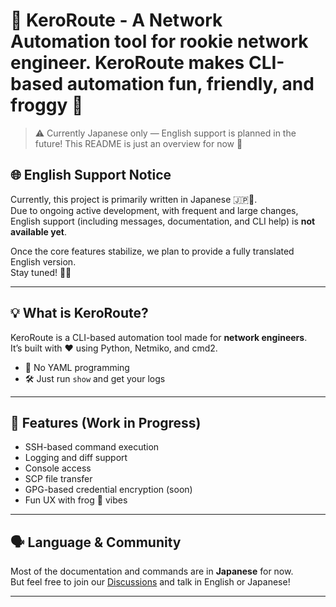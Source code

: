 # 🐸 KeroRoute - A Network Automation tool for rookie network engineer. KeroRoute makes CLI-based automation fun, friendly, and froggy 🐸

> ⚠️ Currently Japanese only — English support is planned in the future!
> This README is just an overview for now 📝

## 🌐 English Support Notice

Currently, this project is primarily written in Japanese 🇯🇵🗾.  
Due to ongoing active development, with frequent and large changes,  
English support (including messages, documentation, and CLI help) is **not available yet**.

Once the core features stabilize, we plan to provide a fully translated English version.  
Stay tuned! 🐸✨

---

## 💡 What is KeroRoute?

KeroRoute is a CLI-based automation tool made for **network engineers**.  
It’s built with ❤️ using Python, Netmiko, and cmd2.

- 🧠 No YAML programming
- 🛠️ Just run `show` and get your logs

---

## 🚀 Features (Work in Progress)

- SSH-based command execution
- Logging and diff support
- Console access
- SCP file transfer
- GPG-based credential encryption (soon)
- Fun UX with frog 🐸 vibes

---

## 🗣️ Language & Community

Most of the documentation and commands are in **Japanese** for now.  
But feel free to join our [Discussions](https://github.com/Route-Reflector/KeroRoute/discussions) and talk in English or Japanese!

---
